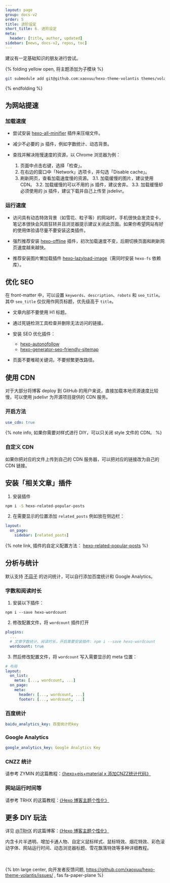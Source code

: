 ```yaml
---
layout: page
group: docs-v2
order: 5
title: 进阶设定
short_title: 6. 进阶设定
meta:
  header: [title, author, updated]
sidebar: [news, docs-v2, repos, toc]
---
```


建议有一定基础知识的朋友进行尝试。

{% folding yellow open, 将主题添加为子模块 %}

```sh
git submodule add git@github.com:xaoxuu/hexo-theme-volantis themes/volantis
```
{% endfolding %}

## 为网站提速

### 加载速度

- 尝试安装 [hexo-all-minifier](https://github.com/chenzhutian/hexo-all-minifier) 插件来压缩文件。

- 减少不必要的 js 插件，例如字数统计、动态背景。

- 查找并解决拖慢速度的资源，以 Chrome 浏览器为例：
  1. 页面中点击右键，选择「检查」。
  2. 在右边的窗口中「Network」选项卡，并勾选「Disable cache」。
  3. 刷新网页，查看加载速度慢的资源。
    3.1. 加载缓慢的图片，建议使用 CDN。
    3.2. 加载缓慢的可以不用的 js 插件，建议舍弃。
    3.3. 加载缓慢却必须使用的 js 插件，建议下载并自己上传至 jsdelivr。

### 运行速度

- 访问具有动态特效背景（如雪花、粒子等）的网站时，手机很快会发烫变卡，笔记本很快会风扇狂转并且浏览器提示建议关闭此页面。如果你希望网站有好的使用体验请尽量不要安装这类插件。

- 强烈推荐安装 [hexo-offline](https://github.com/JLHwung/hexo-offline) 插件，初次加载速度不变，后期切换页面和刷新网页速度越来越快。

- 推荐安装图片懒加载插件 [hexo-lazyload-image](https://github.com/Troy-Yang/hexo-lazyload-image)（需同时安装 `hexo-fs` 依赖库）。


## 优化 SEO

在 front-matter 中，可以设置 `keywords`、`description`、`robots` 和 `seo_title`。其中 `seo_title` 仅仅用作网页标题，优先级高于 `title`。

- 文章内部不要使用 H1 标题。

- 通过死链检测工具检查并删除无法访问的链接。

- 安装 SEO 优化插件：
  - [hexo-autonofollow](https://github.com/liuzc/hexo-autonofollow)
  - [hexo-generator-seo-friendly-sitemap](https://github.com/ludoviclefevre/hexo-generator-seo-friendly-sitemap)

- 页面不要堆砌关键词，不要频繁更改路径。


## 使用 CDN

对于大部分将博客 deploy 到 GitHub 的用户来说，直接加载本地资源速度比较慢，可以使用 jsdelivr 为开源项目提供的 CDN 服务。

### 开启方法

```yaml blog/_config.yml
use_cdn: true
```

{% note info, 如果你需要对样式进行 DIY，可以只关闭 style 文件的 CDN。 %}

### 自定义 CDN

如果你把对应的文件上传到自己的 CDN 服务器，可以把对应的链接改为自己的 CDN 链接。


## 安装「相关文章」插件

1. 安装插件
```sh
npm i -S hexo-related-popular-posts
```

2. 在需要显示的位置添加 `related_posts` 例如放在侧边栏：
```yaml blog/themes/volantis/_config.yml
layout:
  on_page:
    sidebar: [related_posts]
```

{% note link, 插件的自定义配置方法： [hexo-related-popular-posts](https://github.com/tea3/hexo-related-popular-posts) %}

## 分析与统计

默认支持 [不蒜子](http://busuanzi.ibruce.info/) 的访问统计，可以自行添加百度统计和 Google Analytics。

### 字数和阅读时长

1. 安装以下插件：
```
npm i --save hexo-wordcount
```
2. 修改配置文件，将 `wordcount` 插件打开
```yaml blog/themes/volantis/_config.yml
plugins:
  ...
  # 文章字数统计、阅读时长，开启需要安装插件: npm i --save hexo-wordcount
  wordcount: true
```
3. 然后修改配置文件，将 `wordcount` 写入需要显示的 meta 位置：
```yaml blog/themes/volantis/_config.yml
# 布局
layout:
  on_list:
    meta: [..., wordcount, ...]
  on_page:
    meta:
      header: [..., wordcount, ...]
      footer: [..., wordcount, ...]
```

### 百度统计

```yaml blog/_config.yml
baidu_analytics_key: 百度统计的key
```


### Google Analytics

```yaml blog/_config.yml
google_analytics_key: Google Analytics Key
```

### CNZZ 统计

请参考 ZYMIN 的这篇教程：[《hexo+ejs+material x 添加CNZZ统计代码》](https://zymin.cn/arcticle/hexo+ejs+material.html)

### 网站运行时间等

请参考 TRHX 的这篇教程：[《Hexo 博客主题个性化》](https://itrhx.com/2018/08/27/A04-Hexo-blog-topic-personalization/)

## 更多 DIY 玩法


详见 [@TRHX](https://www.itrhx.com) 的这篇博客：[《Hexo 博客主题个性化》](https://www.itrhx.com/2018/08/27/A04-Hexo-blog-topic-personalization/)

内含卡片半透明、增加卡通人物、自定义鼠标样式、鼠标特效、烟花特效、彩色滚动字体、网站运行时间、动态浏览器标题、雪花飘落特效等多种详细教程。

<br><br>{% btn large center, 向开发者反馈问题, https://github.com/xaoxuu/hexo-theme-volantis/issues/ , fas fa-paper-plane %}
